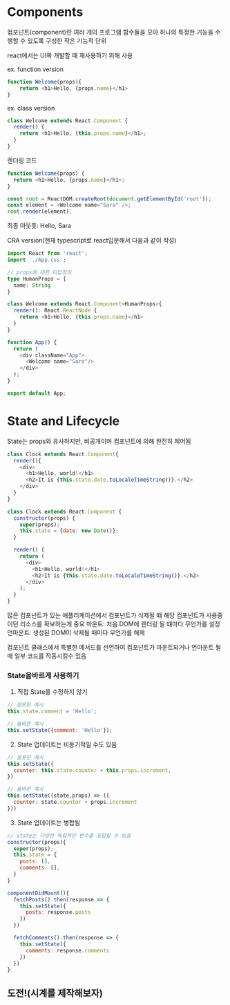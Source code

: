 # Components
컴포넌트(component)란 여러 개의 프로그램 함수들을 모아 하나의 특정한 기능을 수행할 수 있도록 구성한 작은 기능적 단위   

react에서는 UI쪽 개발할 때 재사용하기 위해 사용

ex. function version
```javascript
function Welcome(props){
    return <h1>Hello, {props.name}</h1>
}
```
ex. class version
```javascript
class Welcome extends React.Component {
  render() {
    return <h1>Hello, {this.props.name}</h1>;
  }
}
```

렌더링 코드
```javascript
function Welcome(props) {
  return <h1>Hello, {props.name}</h1>;
}

const root = ReactDOM.createRoot(document.getElementById('root'));
const element = <Welcome name="Sara" />;
root.render(element);
```

최종 아웃풋: Hello, Sara

CRA version(현재 typescript로 react입문해서 다음과 같이 작성)
```typescript
import React from 'react';
import './App.css';

// props에 대한 타입정의
type HumanProps = {
  name: String
}

class Welcome extends React.Component<HumanProps>{
  render(): React.ReactNode {
    return <h1>Hello, {this.props.name}</h1>
  }
}

function App() {
  return (
    <div className="App">
      <Welcome name="Sara"/>
    </div>
  );
}

export default App;
```

# State and Lifecycle
State는 props와 유사하지만, 비공개이며 컴포넌트에 의해 완전히 제어됨
```javascript
class Clock extends React.Component{
  render(){
    <div>
      <h1>Hello, world!</h1>
      <h2>It is {this.state.date.toLocaleTimeString()}.</h2>
    </div>
  }
}
```
```javascript
class Clock extends React.Component {
  constructor(props) {
    super(props);
    this.state = {date: new Date()};
  }

  render() {
    return (
      <div>
        <h1>Hello, world!</h1>
        <h2>It is {this.state.date.toLocaleTimeString()}.</h2>
      </div>
    );
  }
}
```
많은 컴포넌트가 있는 애플리케이션에서 컴포넌트가 삭제될 떄 해당 컴포넌트가 사용중이던 리소스를 확보하는게 중요
마운트: 처음 DOM에 렌더링 될 떄마다 무언가를 설정
언마운트: 생성된 DOM이 삭제될 때마다 무언가를 해제

컴포넌트 클래스에서 특별한 메서드를 선언하여 컴포넌트가 마운트되거나 언마운트 될 때 일부 코드를 작동시킬수 있음


### State올바르게 사용하기
1. 직접 State를 수정하지 않기
```javascript
// 잘못된 예시
this.state.comment = 'Hello';
```
```javascript
// 올바른 예시
this.setState({comment: 'Hello'});
```
2. State 업데이트는 비동기적일 수도 있음
```javascript
// 잘못된 예시
this.setState({
  counter: this.state.counter + this.props.increment,
})
```
```javascript
// 올바른 예시
this.setState((state,props) => ({
  counter: state.counter + props.increment
}))
```
3. State 업데이트는 병합됨
```javascript
// state는 다양한 독립적인 변수를 포함할 수 있음
constructor(props){
  super(props);
  this.state = {
    posts: [],
    comments: [],
  }
}
```
```javascript
componentDidMount(){
  fetchPosts().then(response => {
    this.setState({
      posts: response.posts
    })
  })

  fetchComments().then(response => {
    this.setState({
      comments: response.comments
    })
  })
}
```
## 도전!(시계를 제작해보자)
